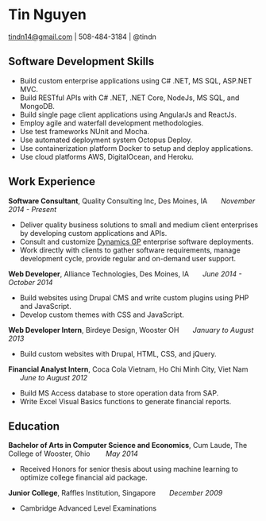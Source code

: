 # Tin Nguyen
tindn14@gmail.com | 508-484-3184 | @tindn 

## Software Development Skills 
* Build custom enterprise applications using C# .NET, MS SQL, ASP.NET MVC.
* Build RESTful APIs with C# .NET, .NET Core, NodeJs, MS SQL, and MongoDB.  
* Build single page client applications using AngularJs and ReactJs.
* Employ agile and waterfall development methodologies.
* Use test frameworks NUnit and Mocha.
* Use automated deployment system Octopus Deploy.
* Use containerization platform Docker to setup and deploy applications.
* Use cloud platforms AWS, DigitalOcean, and Heroku.

## Work Experience 
**Software Consultant**, Quality Consulting Inc, Des Moines, IA &nbsp;&nbsp;&nbsp;&nbsp;&nbsp;
*November 2014 - Present*
* Deliver quality business solutions to small and medium client enterprises by developing 
custom applications and APIs.
* Consult and customize [Dynamics GP](https://www.microsoft.com/en-us/dynamics365/gp-overview) enterprise software deployments.
* Work directly with clients to gather software requirements, manage development cycle, 
provide regular and on-demand user support. 

**Web Developer**, Alliance Technologies, Des Moines, IA &nbsp;&nbsp;&nbsp;&nbsp;&nbsp;
*June 2014 - October 2014*
* Build websites using Drupal CMS and write custom plugins using PHP and JavaScript.
* Develop custom themes with CSS and JavaScript.

**Web Developer Intern**, Birdeye Design, Wooster OH &nbsp;&nbsp;&nbsp;&nbsp;&nbsp;
*January to August 2013*
* Build custom websites with Drupal, HTML, CSS, and jQuery.

**Financial Analyst Intern**, Coca Cola Vietnam, Ho Chi Minh City, Viet Nam &nbsp;&nbsp;&nbsp;&nbsp;&nbsp;
*June to August 2012* 
* Build MS Access database to store operation data from SAP.
* Write Excel Visual Basics functions to generate financial reports.

## Education
**Bachelor of Arts in Computer Science and Economics**, Cum Laude, The College of Wooster, Ohio &nbsp;&nbsp;&nbsp;
&nbsp;&nbsp; *May 2014*
* Received Honors for senior thesis about using machine learning to optimize college financial aid package.

**Junior College**, Raffles Institution, Singapore &nbsp;&nbsp;&nbsp;&nbsp;&nbsp; *December 2009*
* Cambridge Advanced Level Examinations

